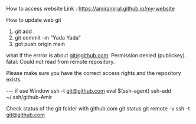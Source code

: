 How to access website
Link : https://amiramirul.github.io/my-website

How to update web git
1. git add .
2. git commit -m "Yada Yada"
3. got push origin main

what if the errror is about 
git@github.com: Permission denied (publickey).
fatal: Could not read from remote repository.

Please make sure you have the correct access rights
and the repository exists.

--- if use Window
ssh -t git@github.com
eval $(ssh-agent)
ssh-add ~/.ssh/github-Amir

Check status of the git folder with github.com
git status
git remote -v
ssh -t git@github.com